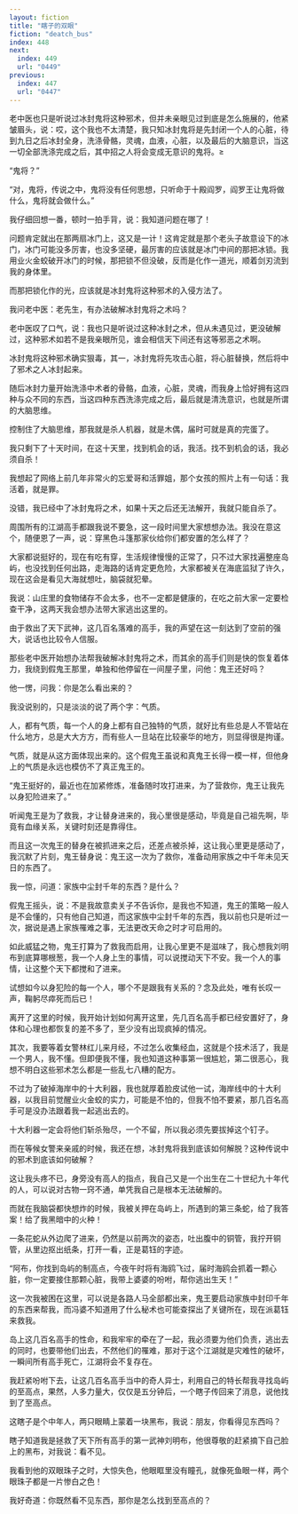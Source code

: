 ```yaml
---
layout: fiction
title: "瞎子的双眼"
fiction: "deatch_bus"
index: 448
next:
  index: 449
  url: "0449"
previous:
  index: 447
  url: "0447"
---
```

老中医也只是听说过冰封鬼将这种邪术，但并未亲眼见过到底是怎么施展的，他紧皱眉头，说：哎，这个我也不太清楚，我只知冰封鬼将是先封闭一个人的心脏，待到九日之后冰封全身，洗涤骨骼，灵魂，血液，心脏，以及最后的大脑意识，当这一切全部洗涤完成之后，其中招之人将会变成无意识的鬼将。≥

“鬼将？”

“对，鬼将，传说之中，鬼将没有任何思想，只听命于十殿阎罗，阎罗王让鬼将做什么，鬼将就会做什么。”

我仔细回想一番，顿时一拍手背，说：我知道问题在哪了！

问题肯定就出在那两扇冰门上，这又是一计！这肯定就是那个老头子故意设下的冰门，冰门可能没多厉害，也没多坚硬，最厉害的应该就是冰门中间的那把冰锁。我用业火金蛟破开冰门的时候，那把锁不但没破，反而是化作一道光，顺着剑刃流到我的身体里。

而那把锁化作的光，应该就是冰封鬼将这种邪术的入侵方法了。

我问老中医：老先生，有办法破解冰封鬼将之术吗？

老中医叹了口气，说：我也只是听说过这种冰封之术，但从未遇见过，更没破解过，这种邪术如若不是我亲眼所见，谁会相信天下间还有这等邪恶之术啊。

冰封鬼将这种邪术确实狠毒，其一，冰封鬼将先攻击心脏，将心脏替换，然后将中了邪术之人冰封起来。

随后冰封力量开始洗涤中术者的骨骼，血液，心脏，灵魂，而我身上恰好拥有这四种与众不同的东西，当这四种东西洗涤完成之后，最后就是清洗意识，也就是所谓的大脑思维。

控制住了大脑思维，那我就是杀人机器，就是木偶，届时可就是真的完蛋了。

我只剩下了十天时间，在这十天里，找到机会的话，我活。找不到机会的话，我必须自杀！

我想起了网络上前几年非常火的忘爱哥和活罪姐，那个女孩的照片上有一句话：我活着，就是罪。

没错，我已经中了冰封鬼将之术，如果十天之后还无法解开，我就只能自杀了。

周围所有的江湖高手都跟我说不要急，这一段时间里大家想想办法。我没在意这个，随便恩了一声，说：穿黑色斗篷那家伙给你们都安置的怎么样了？

大家都说挺好的，现在有吃有穿，生活规律慢慢的正常了，只不过大家找遍整座岛屿，也没找到任何出路，走海路的话肯定更危险，大家都被关在海底监狱了许久，现在这会是看见大海就想吐，脑袋就犯晕。

我说：山庄里的食物储存不会太多，也不一定都是健康的，在吃之前大家一定要检查干净，这两天我会想办法带大家逃出这里的。

由于救出了天下武神，这几百名落难的高手，我的声望在这一刻达到了空前的强大，说话也比较令人信服。

那些老中医开始想办法帮我破解冰封鬼将之术，而其余的高手们则是快的恢复着体力，我绕到假鬼王那里，单独和他停留在一间屋子里，问他：鬼王还好吗？

他一愣，问我：你是怎么看出来的？

我没说别的，只是淡淡的说了两个字：气质。

人，都有气质，每一个人的身上都有自己独特的气质，就好比有些总是人不管站在什么地方，总是大大方方，而有些人一旦站在比较豪华的地方，则显得很是拘谨。

气质，就是从这方面体现出来的。这个假鬼王虽说和真鬼王长得一模一样，但他身上的气质是永远也模仿不了真正鬼王的。

“鬼王挺好的，最近也在加紧修炼，准备随时攻打进来，为了营救你，鬼王让我先以身犯险进来了。”

听闻鬼王是为了救我，才让替身进来的，我心里很是感动，毕竟是自己祖先啊，毕竟有血缘关系，关键时刻还是靠得住。

而且这一次鬼王的替身在被抓进来之后，还差点被杀掉，这让我心里更是感动了，我沉默了片刻，鬼王替身说：鬼王这一次为了救你，准备动用家族之中千年未见天日的东西了。

我一惊，问道：家族中尘封千年的东西？是什么？

假鬼王摇头，说：不是我故意卖关子不告诉你，是我也不知道，鬼王的策略一般人是不会懂的，只有他自己知道，而这家族中尘封千年的东西，我以前也只是听过一次，据说是遇上家族罹难之事，无法更改天命之时才可启用的。

如此威猛之物，鬼王打算为了救我而启用，让我心里更不是滋味了，我心想我刘明布到底算哪根葱，我一个人身上生的事情，可以说搅动天下不安。我一个人的事情，让这整个天下都搅和了进来。

试想如今以身犯险的每一个人，哪个不是跟我有关系的？念及此处，唯有长叹一声，鞠躬尽瘁死而后已！

离开了这里的时候，我开始计划如何离开这里，先几百名高手都已经安置好了，身体和心理也都恢复的差不多了，至少没有出现疯掉的情况。

其次，我要等着女警林红儿来月经，不过怎么收集经血，这就是个技术活了，我是一个男人，我不懂。但即便我不懂，我也知道这种事第一很尴尬，第二很恶心，我想不明白这些邪术怎么都是一些乱七八糟的配方。

不过为了破掉海岸中的十大利器，我也就厚着脸皮试他一试，海岸线中的十大利器，以我目前觉醒业火金蛟的实力，可能是不怕的，但我不怕不要紧，那几百名高手可是没办法跟着我一起逃出去的。

十大利器一定会将他们斩杀殆尽，一个不留，所以我必须先要拔掉这个钉子。

而在等候女警来亲戚的时候，我还在想，冰封鬼将我到底该如何解脱？这种传说中的邪术到底该如何破解？

这让我头疼不已，身旁没有高人的指点，我自己又是一个出生在二十世纪九十年代的人，可以说对古物一窍不通，单凭我自己是根本无法破解的。

而就在我脑袋都快想炸的时候，我被关押在岛屿上，所遇到的第三条蛇，给了我答案！给了我黑暗中的火种！

一条花蛇从外边爬了进来，仍然是以前两次的姿态，吐出腹中的铜管，我拧开铜管，从里边抠出纸条，打开一看，正是葛钰的字迹。

“阿布，你找到岛屿的制高点，今夜午时将有海鸥飞过，届时海鸥会抓着一颗心脏，你一定要接住那颗心脏，我带上婆婆的吩咐，帮你逃出生天！”

这一次我被困在这里，可以说是各路人马全部都出来，鬼王要启动家族中封印千年的东西来帮我，而冯婆不知道用了什么秘术也可能查探出了关键所在，现在派葛钰来救我。

岛上这几百名高手的性命，和我牢牢的牵在了一起，我必须要为他们负责，逃出去的同时，也要带他们出去，不然他们的罹难，那对于这个江湖就是灾难性的破坏，一瞬间所有高手死亡，江湖将会不复存在。

我赶紧吩咐下去，让这几百名高手当中的奇人异士，利用自己的特长帮我寻找岛屿的至高点，果然，人多力量大，仅仅是五分钟后，一个瞎子传回来了消息，说他找到了至高点。

这瞎子是个中年人，两只眼睛上蒙着一块黑布，我说：朋友，你看得见东西吗？

瞎子知道我是拯救了天下所有高手的第一武神刘明布，他很尊敬的赶紧摘下自己脸上的黑布，对我说：看不见。

我看到他的双眼珠子之时，大惊失色，他眼眶里没有瞳孔，就像死鱼眼一样，两个眼珠子都是一片惨白之色！

我好奇道：你既然看不见东西，那你是怎么找到至高点的？